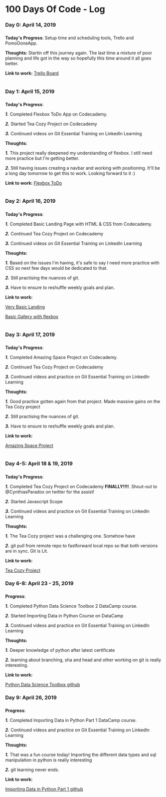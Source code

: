 # 100 Days Of Code - Log

### Day 0: April 14, 2019 
##### 

**Today's Progress**: Setup time and scheduling tools, Trello and PomoDoneApp.

**Thoughts:** Startin off this journey again. The last time a mixture of poor planning and life got in the way so hopefully this time around it all goes better.

**Link to work:** [Trello Board](https://trello.com/invite/b/iOFwxIvI/75fc828e5d85e46191a15100a1839fe6/weekly-to-dos-review-process)


#

### Day 1: April 15, 2019
#####

**Today's Progress**:

***1.*** Completed Flexbox ToDo App on Codecademy.


***2.*** Started Tea Cozy Project on Codecademy


***3.*** Continued videos on Git Essential Training on LinkedIn Learning


**Thoughts:**

***1.*** This project really deepened my understanding of flexbox. I still need more practice but I'm getting better.

***2.*** Still having issues creating a navbar and working with positioning. It'll be a long day tomorrow to get this to work. Looking forward to it :)

**Link to work:**
[Flexbox ToDo](https://priceless-tereshkova-a19962.netlify.com/)

#

### Day 2: April 16, 2019
#####

**Today's Progress**:

***1.*** Completed Basic Landing Page with HTML & CSS from Codecademy.


***2.*** Continued Tea Cozy Project on Codecademy


***3.*** Continued videos on Git Essential Training on LinkedIn Learning


**Thoughts:**

***1.*** Based on the issues I'm having, it's safe to say I need more practice with CSS so next few days would be dedicated to that.

***2.*** Still practising the nuances of git.

***3.*** Have to ensure to reshuffle weekly goals and plan.

**Link to work:**

[Very Basic Landing](https://distracted-shannon-1fa5db.netlify.com/)


[Basic Gallery with flexbox](https://oculzac.github.io/codecademy-boundary-spacing/)



#

### Day 3: April 17, 2019
#####

**Today's Progress**:

***1.*** Completed Amazing Space Project on Codecademy.


***2.*** Continued Tea Cozy Project on Codecademy


***3.*** Continued videos and practice on Git Essential Training on LinkedIn Learning


**Thoughts:**

***1.*** Good practice gotten again from that project. Made massive gains on the Tea Cozy project

***2.*** Still practising the nuances of git.

***3.*** Have to ensure to reshuffle weekly goals and plan.

**Link to work:**

[Amazing Space Project](https://oculzac.github.io/ca-learncss-amaspa-proj/)

#

### Day 4-5: April 18 & 19, 2019
#####

**Today's Progress**:

***1.*** Completed Tea Cozy Project on Codecademy **FINALLY!!!!**. Shout-out to @CynthiasParadox on twitter for the assist!


***2.*** Started Javascript Scope


***3.*** Continued videos and practice on Git Essential Training on LinkedIn Learning


**Thoughts:**

***1.*** The Tea Cozy project was a challenging one. Somehow have

***2.*** git pull from remote repo to fastforward local repo so that both versions are in sync. Git is Lit.


**Link to work:**

[Tea Cozy Project](https://oculzac.github.io/tea-cozy-proj/)


### Day 6-8: April 23 - 25, 2019
#####

**Progress**:

***1.*** Completed Python Data Science Toolbox 2 DataCamp course.


***2.*** Started Importing Data in Python Course on DataCamp


***3.*** Continued videos and practice on Git Essential Training on LinkedIn Learning


**Thoughts:**

***1.*** Deeper knowledge of python after latest certificate

***2.*** learning about branching, sha and head and other working on git is really interesting.


**Link to work:**

[Python Data Science Toolbox github](https://github.com/OCulzac/python-data-science-toolbox-2)



### Day 9: April 26, 2019
#####

**Progress**:

***1.*** Completed Importing Data in Python Part 1 DataCamp course.


***2.*** Continued videos and practice on Git Essential Training on LinkedIn Learning


**Thoughts:**

***1.*** That was a fun course today! Importing the different data types and sql manipulation in python is really interesting

***2.*** git learning never ends.


**Link to work:**

[Importing Data in Python Part 1 github](https://github.com/OCulzac/importing-data-in-python-part-1)



